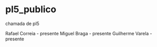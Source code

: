 # pl5_publico
chamada de pl5

Rafael Correia - presente
Miguel Braga - presente
Guilherme Varela - presente
